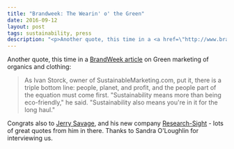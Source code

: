 ```yaml
---
title: "Brandweek: The Wearin' o' the Green"
date: 2016-09-12
layout: post
tags: sustainability, press
description: "<p>Another quote, this time in a <a href=\"http://www.brandweek.com/bw/news/spotlight/article_display.j%0Asp?vnu_content_id=1003574857\">BrandWeek article</a> on Green marketing of organics and clothing:</p>"
---
```

<p>Another quote, this time in a <a href="http://www.brandweek.com/bw/news/spotlight/article_display.j%0Asp?vnu_content_id=1003574857">BrandWeek article</a> on Green marketing of organics and clothing:</p>
<blockquote>As Ivan Storck, owner of SustainableMarketing.com, put it, there is a triple bottom line: people, planet, and profit, and the people part of the equation must come first. "Sustainability means more than being eco-friendly," he said. "Sustainability also means you're in it for the long haul."
</blockquote>
<p>Congrats also to <a href="http://www.research-sight.com/">Jerry Savage</a>, and his new company <a href="http://www.research-sight.com/">Research-Sight</a> - lots of great quotes from him in there. Thanks to Sandra O'Loughlin for interviewing us. </p>